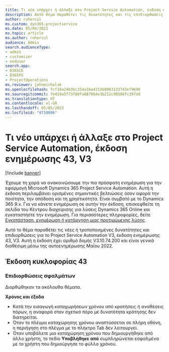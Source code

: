 ```yaml
---
title: Τι νέο υπάρχει ή άλλαξε στο Project Service Automation, έκδοση ενημέρωσης 43, V3
description: Αυτό θέμα παραθέτει τις δυνατότητες και τις επιδιορθώσεις που είναι διαθέσιμες στο Microsoft Dynamics 365 Project Service Automation έκδοση ενημέρωσης 43, V3.
author: ruhercul
ms.custom: dyn365-projectservice
ms.date: 05/04/2022
ms.topic: article
ms.author: ruhercul
audience: Admin
search.audienceType:
- admin
- customizer
- enduser
search.app:
- D365CE
- D365PS
- ProjectOperations
ms.reviewer: johnmichalak
ms.openlocfilehash: fcf18a24b3bc354a16a415368063133743e79696
ms.sourcegitcommit: 7e419a5f73f80fa887084e3b212c90586fc397dd
ms.translationtype: HT
ms.contentlocale: el-GR
ms.lasthandoff: 05/05/2022
ms.locfileid: "8710006"
---
```

# <a name="whats-new-or-changed-in-project-service-automation-update-release-43-v3"></a>Τι νέο υπάρχει ή άλλαξε στο Project Service Automation, έκδοση ενημέρωσης 43, V3

[!include [banner](../includes/psa-now-project-operations.md)]

Έχουμε τη χαρά να ανακοινώσουμε την πιο πρόσφατη ενημέρωση για την εφαρμογή Microsoft Dynamics 365 Project Service Automation. Αυτή η έκδοση περιλαμβάνει ορισμένες σημαντικές βελτιώσεις όσον αφορά την ποιότητα, την απόδοση και τη χρηστικότητα. Είναι συμβατό με το Dynamics 365 9.x. Για να κάνετε ενημέρωση σε αυτήν την έκδοση, επισκεφθείτε τη σελίδα του Κέντρου διαχείρισης για λύσεις Dynamics 365 Online και εγκαταστήστε την ενημέρωση. Για περισσότερες πληροφορίες, δείτε [Εγκατάσταση, ενημέρωση ή κατάργηση μιας προτιμώμενης λύσης](/power-platform/admin/install-remove-preferred-solution).

Αυτό το θέμα παραθέτει τις νέες ή τροποποιημένες δυνατότητες και επιδιορθώσεις για το Project Service Automation V3, έκδοση ενημέρωσης 43, V3. Αυτή η έκδοση έχει αριθμό δομής V3.10.74.200 και είναι γενικά διαθέσιμη μέσω της αυτοενημέρωσης Μαΐου 2022.

## <a name="update-release-43"></a>Έκδοση κυκλοφορίας 43

### <a name="bug-fixes"></a>Επιδιορθώσεις σφαλμάτων

Διορθώθηκαν τα ακόλουθα θέματα.


**Χρόνος και έξοδα**

- Κατά την εισαγωγή καταχωρήσεων χρόνου από κρατήσεις ή αναθέσεις πόρων, η αναφορά στον σχετικό πόρο με δυνατότητα κράτησης δεν διατηρείται.
- Όταν το πλέγμα καταχώρησης χρόνου αναπτύσσεται σε πλήρη οθόνη, η περιήγηση στο πλέγμα με το πλήκτρο Tab δεν λειτουργεί.
- Όταν υποβάλετε μια καταχώρηση χρόνου που δημιουργήθηκε από άλλο χρήστη, το πεδίο **Υποβλήθηκε από** συμπληρώνεται εσφαλμένα με το χρήστη που δημιούργησε το φύλλο χρόνου.
